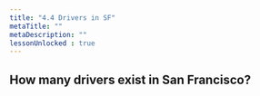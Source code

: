 ```yaml
---
title: "4.4 Drivers in SF"
metaTitle: ""
metaDescription: ""
lessonUnlocked : true
---
```



## How many drivers exist in San Francisco?



<YoutubeView id="XPmtaPHnca8"/>